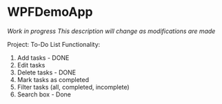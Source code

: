 # WPFDemoApp

_Work in progress_
_This description will change as modifications are made_

Project: To-Do List
Functionality:

1. Add tasks - DONE
2. Edit tasks
3. Delete tasks - DONE
4. Mark tasks as completed
5. Filter tasks (all, completed, incomplete)
6. Search box - Done

